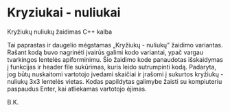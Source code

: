 # Kryziukai - nuliukai
Kryžiukų nuliukų žaidimas C++ kalba

Tai paprastas ir daugelio mėgstamas „Kryžiukų - nuliukų” žaidimo variantas. Rašant kodą buvo nagrinėti įvairūs galimi kodo variantai, ypač vargau tvarkingos lentelės apiforminimu. Šio žaidimo kode panaudotas išskaidymas į funkcijas ir header file sukūrimas, kuris leido sutrumpinti kodą. Padaryta, jog būtų nuskaitomi vartotojo įvedami skaičiai ir įrašomi į sukurtos kryžiukų - nuliukų 3x3 lentelės vietas. Kodas papildytas galimybe žaisti su kompiuteriu paspaudus Enter, kai atliekamas vartotojo ėjimas.

B.K.
